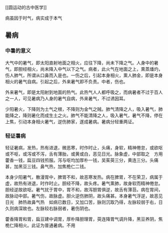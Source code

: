 [[圆运动的古中医学]]



病虽因于时气，病实成于本气


## 暑病

### 中暑的意义

大气中的暑气，即太阳直射地面之相火，应往下降，尚未下降之气。人身中的暑气，即胆经相火，尚未降入中气以下之气。病者，此火气在地面之上，熏蒸燔灼，伤人肺气，所谓从口鼻而入是也。一伤之后，引起本身相火，熏人肺金，即是本身相火的暑气自病。引起之后，外来暑气即不负责。中者，伤也。

外来暑气，即是太阳射到地面的热气。此热气人人都呼吸之，而病暑者不过于百人之一人，可见暑病乃人身的暑气自病，外来暑气，不过诱因耳。

少阳暑火，下降则为土气之根，不降则为金气之贼。肺气清降之人，吸入暑气，肺能降之，降则暑化而成生土之火。肺气不能清降之人，吸入暑气，暑气不降，停在上焦，引动本身相火暑气，逆伤肺家，遂成暑病。暑病分轻重两证。






### 轻证暑病


轻证暑病，发热，热有进退，微恶寒，时作时止，头痛，身软，精神倦怠，或欲呕或不呕，或泻或不泻，舌有薄胎，或黄或白，恶见日光。脉象虚，中部取之　方用藿香一钱，扁豆四钱煎服。泻与呕均加厚朴一钱，吴茱萸三分，黄连三分。头痛甚，加黑豆三钱。鼻气热，加焦桅仁二钱。

本身少阳暑气，散漫胃中，脾胃不和，故恶寒发热。病在脾胃，不在荣卫，病属于虚，故热有进退，时作时止。胆经不降，故头疼。暑气熏肺，故身软而精神倦怠。 胆经逆故欲呕。暑气扰于胃中，胃不和，故泻胆胃俱逆，故舌有薄苔。病在胃间，故脉动中部。暑气伤，故脉虚。胆火逆伤肺阴，故头痛甚。本身暑气浮逆，故恶见日光　肺热故鼻气热　如病已数日，又加口苦，脉则沉取乃得，左脉较弱于右，日久则病深故也。左脉较右脉弱者，暑伤阴也。

藿香降胃和胃，扁豆建中调胃，厚朴降胆理胃，萸连降胃气调升降，黑豆养阴，焦桅仁降相火。此证为普通暑病。不用






















